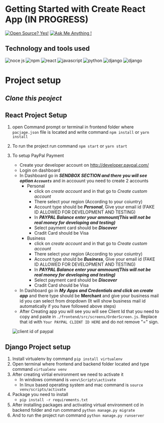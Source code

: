 # Getting Started with Create React App (IN PROGRESS)

[![Open Source? Yes!](https://badgen.net/badge/Open%20Source%20%3F/Yes%21/blue?icon=github)](https://github.com/Naereen/badges/)
[![Ask Me Anything !](https://img.shields.io/badge/Ask%20me-anything-1abc9c.svg)](https://GitHub.com/Naereen/ama)

## Technology and tools used
![noce js](https://img.shields.io/badge/Node.js-43853D?style=for-the-badge&logo=node.js&logoColor=white)
![npm](https://img.shields.io/badge/npm-CB3837?style=for-the-badge&logo=npm&logoColor=white)
![react](https://img.shields.io/badge/React-20232A?style=for-the-badge&logo=react&logoColor=61DAFB)
![javascript](https://img.shields.io/badge/JavaScript-F7DF1E?style=for-the-badge&logo=javascript&logoColor=black)
![python](https://img.shields.io/badge/Python-14354C?style=for-the-badge&logo=python&logoColor=white)
![django](https://img.shields.io/badge/Django-092E20?style=for-the-badge&logo=django&logoColor=white)
![django](https://img.shields.io/badge/Paypal-092E70?style=for-the-badge&logo=paypal&logoColor=white)


# Project setup

## ***Clone this peoject***
## React Project Setup

1. open Command prompt or terminal in frontend folder where ```pacjage.json``` file is located and write command ```npm install``` or ```yarn install```
2. To run the project run command ```npm start``` or ```yarn start```

3. To setup PayPal Payment
    - Create your developer account on http://developer.paypal.com/
    - Login on dashboard
    - In Dashboard go in ***SENDBOX SECTION and there you will see option `Accounts`*** and in accouunt you need to create 2 accounts 
        - Personal
            - click on *create account* and in that go to *Create custom account* 
            - There select your region (According to your coiuntry)
            - Account type should be ***Personal***, Give your email id (FAKE ID ALLOWED FOR DEVELOPMENT AND TESTING) 
            - In ***PAYPAL Balance enter your ammount(This will not be real money for developing and testing)***
            - Select payment card should be ***Discover***
            - Cradit Card should be Visa
        - Business
            - click on *create account* and in that go to *Create custom account* 
            - There select your region (According to your coiuntry)
            - Account type should be ***Business***, Give your email id (FAKE ID ALLOWED FOR DEVELOPMENT AND TESTING) 
            - In ***PAYPAL Balance enter your ammount(This will not be real money for developing and testing)***
            - Select payment card should be ***Discover***
            - Cradit Card should be Visa
    - In Dashboard go in ***My Apps and Credentials and click on create app*** and there type should be **Merchant** and give your business mail id you can select from dropdown (It will show business mail id automatically if you have followed above steps)
    - After Creating app you will see you will see Client Id that you need to copy and paste in `./frontend/src/screens/OrderScreen.js`. Replace that id with `Your PAYPAL CLIENT ID HERE`
    and do not remove "=" sign.

    ![client id of paypal](./readmess/s1.png?raw=true "CLIENT Id SS")

## Django Project setup

1. Install virtualenv by command ```pip install virtualenv```
2. Open terminal where frontend and backend folder located and type command ```virtualenv venv```
3. After creating virtial environment we need to activate it
    - In windows command is ```venv\Scripts\activate```
    - In linux based operating system and mac command is ```source venv/scripts/activate```
3. Package you need to install
    - ```pip install -r requirements.txt```
4. After installing packages and activating virtual environment cd in backend folder and run command ```python manage.py migrate```
6. And to run the project run command ```python manage.py runserver```
